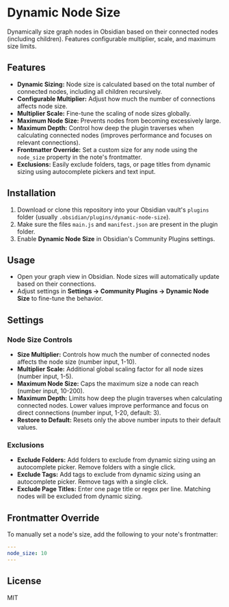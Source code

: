 # Dynamic Node Size

Dynamically size graph nodes in Obsidian based on their connected nodes (including children). Features configurable multiplier, scale, and maximum size limits.

## Features
- **Dynamic Sizing:** Node size is calculated based on the total number of connected nodes, including all children recursively.
- **Configurable Multiplier:** Adjust how much the number of connections affects node size.
- **Multiplier Scale:** Fine-tune the scaling of node sizes globally.
- **Maximum Node Size:** Prevents nodes from becoming excessively large.
- **Maximum Depth:** Control how deep the plugin traverses when calculating connected nodes (improves performance and focuses on relevant connections).
- **Frontmatter Override:** Set a custom size for any node using the `node_size` property in the note's frontmatter.
- **Exclusions:** Easily exclude folders, tags, or page titles from dynamic sizing using autocomplete pickers and text input.

## Installation
1. Download or clone this repository into your Obsidian vault's `plugins` folder (usually `.obsidian/plugins/dynamic-node-size`).
2. Make sure the files `main.js` and `manifest.json` are present in the plugin folder.
3. Enable **Dynamic Node Size** in Obsidian's Community Plugins settings.

## Usage
- Open your graph view in Obsidian. Node sizes will automatically update based on their connections.
- Adjust settings in **Settings → Community Plugins → Dynamic Node Size** to fine-tune the behavior.

## Settings
### Node Size Controls
- **Size Multiplier:** Controls how much the number of connected nodes affects the node size (number input, 1-10).
- **Multiplier Scale:** Additional global scaling factor for all node sizes (number input, 1-5).
- **Maximum Node Size:** Caps the maximum size a node can reach (number input, 10-200).
- **Maximum Depth:** Limits how deep the plugin traverses when calculating connected nodes. Lower values improve performance and focus on direct connections (number input, 1-20, default: 3).
- **Restore to Default:** Resets only the above number inputs to their default values.

### Exclusions
- **Exclude Folders:** Add folders to exclude from dynamic sizing using an autocomplete picker. Remove folders with a single click.
- **Exclude Tags:** Add tags to exclude from dynamic sizing using an autocomplete picker. Remove tags with a single click.
- **Exclude Page Titles:** Enter one page title or regex per line. Matching nodes will be excluded from dynamic sizing.

## Frontmatter Override
To manually set a node's size, add the following to your note's frontmatter:

```yaml
---
node_size: 10
---
```

## License
MIT 
